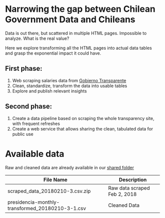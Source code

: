 # Narrowing the gap between Chilean Government Data and Chileans

Data is out there, but scattered in multiple HTML pages. Impossible to analyze. What is the real value?

Here we explore transforming all the HTML pages into actual data tables 
and grasp the exponential impact it could have.

## First phase: 
1. Web scraping salaries data from [Gobierno Transparente](http://www.gobiernotransparentechile.gob.cl/)
2. Clean, standardize, transform the data into usable tables
3. Explore and publish relevant insights

## Second phase:
1. Create a data pipeline based on scraping the whole transparency site, with frequent refreshes
2. Create a web service that allows sharing the clean, tabulated data for public use



# Available data

Raw and cleaned data are already available in our [shared folder](https://bit.ly/2KfiwU9)

File Name | Description
---------|-------------
scraped_data_20180210-3.csv.zip | Raw data scraped Feb 2, 2018
presidencia-monthly-transformed_20180210-3-1.csv | Cleaned Data
